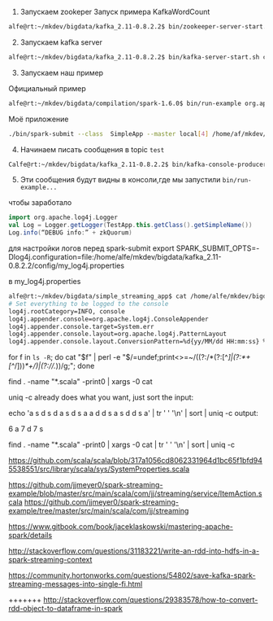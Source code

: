 1) Запускаем zookeper
Запуск примера KafkaWordCount 



``` sh
alfe@rt:~/mkdev/bigdata/kafka_2.11-0.8.2.2$ bin/zookeeper-server-start.sh config/zookeeper.properties
```
2) Запускаем kafka server
```sh
alfe@rt:~/mkdev/bigdata/kafka_2.11-0.8.2.2$ bin/kafka-server-start.sh config/server.properties
```

3) Запускаем наш пример

Официальный пример
```sh
alfe@rt:~/mkdev/bigdata/compilation/spark-1.6.0$ bin/run-example org.apache.spark.examples.streaming.KafkaWordCount localhost:2181 test-consumer-group test 1
```

Моё приложение

```sh
./bin/spark-submit --class  SimpleApp --master local[4] /home/af/mkdev/bigdata/simple_streaming_app/target/scala-2.11/SimpleApp-assembly-1.0.jar  localhost:2181 test-consumer-group test 1
```



4) Начинаем писать сообщения в topic `test`

```sh
Calfe@rt:~/mkdev/bigdata/kafka_2.11-0.8.2.2$ bin/kafka-console-producer.sh --broker-list localhost:9092 --topic test
```

5) Эти сообщения будут видны в консоли,где мы запустили `bin/run-example...`





чтобы заработало
```scala
import org.apache.log4j.Logger
val Log = Logger.getLogger(TestApp.this.getClass().getSimpleName())
Log.info(“DEBUG info:” + zkQuorum)
```

для настройки логов перед spark-submit
export SPARK_SUBMIT_OPTS=-Dlog4j.configuration=file:/home/alfe/mkdev/bigdata/kafka_2.11-0.8.2.2/config/my_log4j.properties

в my_log4j.properties
```sh
alfe@rt:~/mkdev/bigdata/simple_streaming_app$ cat /home/alfe/mkdev/bigdata/kafka_2.11-0.8.2.2/config/my_log4j.properties
# Set everything to be logged to the console
log4j.rootCategory=INFO, console
log4j.appender.console=org.apache.log4j.ConsoleAppender
log4j.appender.console.target=System.err
log4j.appender.console.layout=org.apache.log4j.PatternLayout
log4j.appender.console.layout.ConversionPattern=%d{yy/MM/dd HH:mm:ss} %p %c{1}: %m%n
```




for f in `ls -R`; do cat "$f" | perl -e "$/=undef;print<>=~/((?:\/\*(?:[^*]|(?:\*+[^*\/]))*\*+\/)|(?:\/\/.*))/g;"; done



find . -name "*.scala" -print0 | xargs -0 cat 


uniq -c already does what you want, just sort the input:

echo 'a s d s d a s d s a a d d s a s d d s a' | tr ' ' '\n' | sort | uniq -c
output:

  6 a
  7 d
  7 s

find . -name "*.scala" -print0 | xargs -0 cat | tr ' ' '\n' | sort | uniq -c

https://github.com/scala/scala/blob/317a1056cd8062331964d1bc65f1bfd945538551/src/library/scala/sys/SystemProperties.scala


https://github.com/jjmeyer0/spark-streaming-example/blob/master/src/main/scala/com/jj/streaming/service/ItemAction.scala
https://github.com/jjmeyer0/spark-streaming-example/tree/master/src/main/scala/com/jj/streaming


https://www.gitbook.com/book/jaceklaskowski/mastering-apache-spark/details



http://stackoverflow.com/questions/31183221/write-an-rdd-into-hdfs-in-a-spark-streaming-context

https://community.hortonworks.com/questions/54802/save-kafka-spark-streaming-messages-into-single-fi.html



+++++++
http://stackoverflow.com/questions/29383578/how-to-convert-rdd-object-to-dataframe-in-spark
